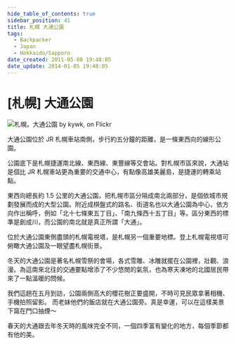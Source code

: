 ```yaml
---
hide_table_of_contents: true
sidebar_position: 41
title: 札幌 大通公園
tags:
  - Backpacker
  - Japan
  - Hokkaido/Sapporo
date_created: 2011-05-08 19:48:05
date_update: 2014-01-05 19:48:05
---
```


[札幌] 大通公園
==============

![札幌。大通公園 by kywk, on Flickr](http://farm8.staticflickr.com/7222/7308858610_78d435efce.jpg)

大通公園位於 JR 札幌車站南側，步行約五分鐘的距離，是一條東西向的線形公園。

公園底下是札幌捷運南北線、東西線、東豐線等交會站。對札幌市區來說，大通站是個比 JR 札幌車站更為重要的交通中心，有點像高雄美麗島，是捷運的轉乘站點。

東西向總長約 1.5 公里的大通公園，把札幌市區分隔成南北兩部分，是個依城市規劃發展而成的大型公園。附近成棋盤式的路名、街道名也以大通公園為中心，依方向作出稱呼，例如「北十七條東五丁目」、「南九條西十五丁目」等。區分東西的標準是創成川，而公園的南北就是真正所謂「大通」。

位於大通公園東側盡頭的札幌電視塔，是札幌另一個重要地標。登上札幌電視塔可俯瞰大通公園及一眼望盡札幌街景。

冬天的大通公園是著名札幌雪祭的會場，各式雪雕、冰雕就擺在公園裡，壯觀、浪漫。為這南來北往的交通要點增添了不少悠閒的氣氛，也為寒天凍地的北國居民帶來了一點溫暖的問候。

我們這趟在五月到訪，公園兩側高大的櫻花樹正要盛開，不時可見民眾拿著相機、手機拍照留影。
而老妹他們的飯店就在大通公園旁。真是幸運，可以在這樣美景下窩在門口抽煙～

春天的大通跟去年冬天時的風味完全不同，一個四季富有變化的地方，每個季節都有他的美。
